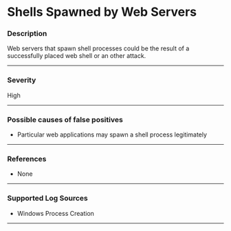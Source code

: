 # Shells Spawned by Web Servers
### Description

Web servers that spawn shell processes could be the result of a successfully placed web shell or an other attack.

-------------------
### Severity

High

-------------------
<!---
### Detailed Information

- Why is this alert triggered?
- What are the typical causes that generate this alert? (e.g. port scans, unusual file access activity, etc...)
- Which corroborating information should be looked up?
- Any supporting queries to get more information?
- Any supporting visualizations to get more information?

-------------------
--->
### Possible causes of false positives

- Particular web applications may spawn a shell process legitimately

-------------------
### References

- None

-------------------
### Supported Log Sources

- Windows Process Creation

-------------------
